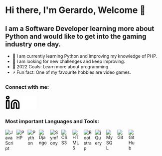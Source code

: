 # Hi there, I'm Gerardo, Welcome 👋 

## I am a Software Developer learning more about Python and would like to get into the gaming industry one day.

- 🌱 I am currently learning Python and improving my knowledge of PHP.
- 👯 I am looking for new challenges and keep improving.
- 🥅 2022 Goals: Learn more about programming.
- ⚡ Fun fact: One of my favourite hobbies are video games.

### Connect with me:

[![website](./img/linkedin-light.svg)](https://www.linkedin.com/in/gerardorubior#gh-light-mode-only)
[![website](./img/linkedin-dark.svg)](https://www.linkedin.com/in/gerardorubio#gh-dark-mode-only)

### Most important Languages and Tools:

<img align="left" alt="JavaScript" width="26px" src="https://cdn.jsdelivr.net/gh/devicons/devicon/icons/javascript/javascript-plain.svg" style="padding-right:10px;" />
<img align="left" alt="PHP" width="26px" src="https://cdn.jsdelivr.net/gh/devicons/devicon/icons/php/php-plain.svg" style="padding-right:10px;" />
<img align="left" alt="Python" width="26px" src="https://cdn.jsdelivr.net/gh/devicons/devicon/icons/python/python-plain.svg" style="padding-right:10px;" />
<img align="left" alt="Django" width="26px" src="https://cdn.jsdelivr.net/gh/devicons/devicon/icons/django/django-plain.svg" style="padding-right:10px;" />
<img align="left" alt="Symfony" width="26px" src="https://cdn.jsdelivr.net/gh/devicons/devicon/icons/symfony/symfony-original.svg" style="padding-right:10px;" />
<img align="left" alt="CSS3" width="26px" src="https://cdn.jsdelivr.net/gh/devicons/devicon/icons/css3/css3-plain.svg" style="padding-right:10px;" />
<img align="left" alt="HTML5" width="26px" src="https://cdn.jsdelivr.net/gh/devicons/devicon/icons/html5/html5-plain.svg" style="padding-right:10px;" />
<img align="left" alt="Bootstrap" width="26px" src="https://cdn.jsdelivr.net/gh/devicons/devicon/icons/bootstrap/bootstrap-plain.svg" style="padding-right:10px;" />
<img align="left" alt="jQuery" width="26px" src="https://cdn.jsdelivr.net/gh/devicons/devicon/icons/jquery/jquery-plain.svg" style="padding-right:10px;" />
<img align="left" alt="MySQL" width="26px" src="https://cdn.jsdelivr.net/gh/devicons/devicon/icons/mysql/mysql-plain.svg" style="padding-right:10px;" />
<img align="left" alt="Git" width="26px" src="https://cdn.jsdelivr.net/gh/devicons/devicon/icons/git/git-plain.svg" style="padding-right:10px;" />
<img align="left" alt="GitHub" width="26px" src="https://user-images.githubusercontent.com/3369400/139447912-e0f43f33-6d9f-45f8-be46-2df5bbc91289.png" style="padding-right:10px;" />
